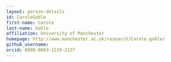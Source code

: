 ```yaml
---
layout: person-details
id: CaroleGoble
first-name: Carole
last-name: Goble
affiliation: University of Manchester
homepage: http://www.manchester.ac.uk/research/Carole.goble/
github_username:
orcid: 0000-0003-1219-2137
---
```

